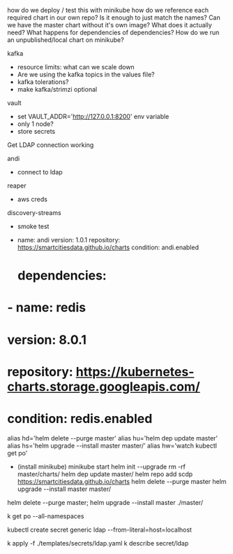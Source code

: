 how do we deploy / test this with minikube
how do we reference each required chart in our own repo? Is it enough to just match the names?
Can we have the master chart without it's own image? What does it actually need?
What happens for dependencies of dependencies?
How do we run an unpublished/local chart on minikube?

kafka
- resource limits: what can we scale down
- Are we using the kafka topics in the values file?
- kafka tolerations?
- make kafka/strimzi optional

vault
- set VAULT_ADDR='http://127.0.0.1:8200' env variable
- only 1 node?
- store secrets

Get LDAP connection working



andi 
- connect to ldap

reaper
- aws creds

discovery-streams
- smoke test



- name: andi
   version: 1.0.1
   repository: https://smartcitiesdata.github.io/charts
   condition: andi.enabled
   # dependencies:
#  - name: redis
#    version: 8.0.1
#    repository: https://kubernetes-charts.storage.googleapis.com/
#    condition: redis.enabled

alias hd='helm delete --purge master'
alias hu='helm dep update master'
alias hs='helm upgrade --install master master/'
alias hw='watch kubectl get po'


- (install minikube)
minikube start
helm init --upgrade
rm -rf master/charts/
helm dep update master/
helm repo add scdp https://smartcitiesdata.github.io/charts
helm delete --purge master
helm upgrade --install master master/

helm delete --purge master; helm upgrade --install master ./master/

k get po --all-namespaces

kubectl create secret generic ldap --from-literal=host=localhost

k apply -f ./templates/secrets/ldap.yaml 
 k describe secret/ldap
